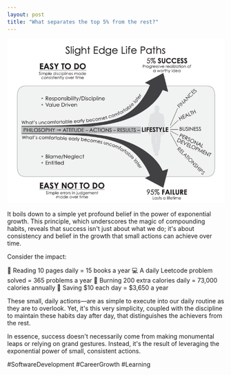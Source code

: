 ```yaml
---
layout: post
title: "What separates the top 5% from the rest?"
---
```

<img src="https://github.com/sarthak-p/portfolio/blob/gh-pages/assets/img/posts/slight-edge.png?raw=true">

It boils down to a simple yet profound belief in the power of exponential growth. This principle, which underscores the magic of compounding habits, reveals that success isn't just about what we do; it's about consistency and belief in the growth that small actions can achieve over time.

Consider the impact:

📖 Reading 10 pages daily = 15 books a year
💻 A daily Leetcode problem solved = 365 problems a year
👟 Burning 200 extra calories daily = 73,000 calories annually
💸 Saving $10 each day = $3,650 a year

These small, daily actions—are as simple to execute into our daily routine as they are to overlook. Yet, it's this very simplicity, coupled with the discipline to maintain these habits day after day, that distinguishes the achievers from the rest.

In essence, success doesn't necessarily come from making monumental leaps or relying on grand gestures. Instead, it's the result of leveraging the exponential power of small, consistent actions.

#SoftwareDevelopment #CareerGrowth #Learning